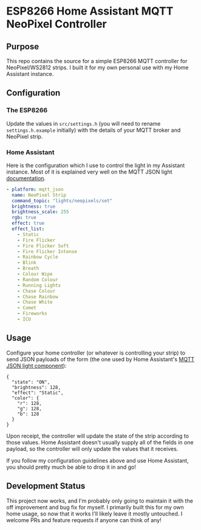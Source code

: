 # ESP8266 Home Assistant MQTT NeoPixel Controller

## Purpose

This repo contains the source for a simple ESP8266 MQTT controller for NeoPixel/WS2812 strips. I built it for my own personal use with my Home Assistant instance.

## Configuration

### The ESP8266

Update the values in `src/settings.h` (you will need to rename `settings.h.example` initially) with the details of your MQTT broker and NeoPixel strip.

### Home Assistant

Here is the configuration which I use to control the light in my Assistant instance. Most of it is explained very well on the MQTT JSON light [documentation](https://www.home-assistant.io/components/light.mqtt_json).

```yaml
- platform: mqtt_json
  name: NeoPixel Strip
  command_topic: "lights/neopixels/set"
  brightness: true
  brightness_scale: 255
  rgb: true
  effect: true
  effect_list:
    - Static
    - Fire Flicker
    - Fire Flicker Soft
    - Fire Flicker Intense
    - Rainbow Cycle
    - Blink
    - Breath
    - Colour Wipe
    - Random Colour
    - Running Lights
    - Chase Colour
    - Chase Rainbow
    - Chase White
    - Comet
    - Fireworks
    - ICU
```

## Usage

Configure your home controller (or whatever is controlling your strip) to send JSON payloads of the form (the one used by Home Assistant's [MQTT JSON light component](https://www.home-assistant.io/components/light.mqtt_json)):

    {
      "state": "ON",
      "brightness": 128,
      "effect": "Static",
      "color": {
        "r": 128,
        "g": 128,
        "b": 128
      }
    }

Upon receipt, the controller will update the state of the strip according to those values. Home Assistant doesn't usually supply all of the fields in one payload, so the
controller will only update the values that it receives.

If you follow my configuration guidelines above and use Home Assistant, you should pretty much be able to drop it in and go!

## Development Status

This project now works, and I'm probably only going to maintain it with the off improvement and bug fix for myself. I primarily built this for my own home usage, so now that
it works I'll likely leave it mostly untouched. I welcome PRs and feature requests if anyone can think of any!